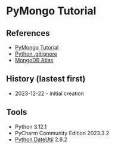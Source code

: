# PyMongo Tutorial
## References
* [PyMongo Tutorial](https://sqlmodel.tiangolo.com/tutorial/create-db-and-table-with-db-browser/https://www.mongodb.com/languages/python)
* [Python .gitignore](https://github.com/github/gitignore/blob/main/Python.gitignore)
* [MongoDB Atlas](https://www.mongodb.com/atlas/database)
## History (lastest first)
* 2023-12-22 - initial creation
## Tools
* Python 3.12.1
* PyCharm Community Edition  2023.3.2
* [Python DateUtil](https://dateutil.readthedocs.io/en/stable/) 2.8.2 